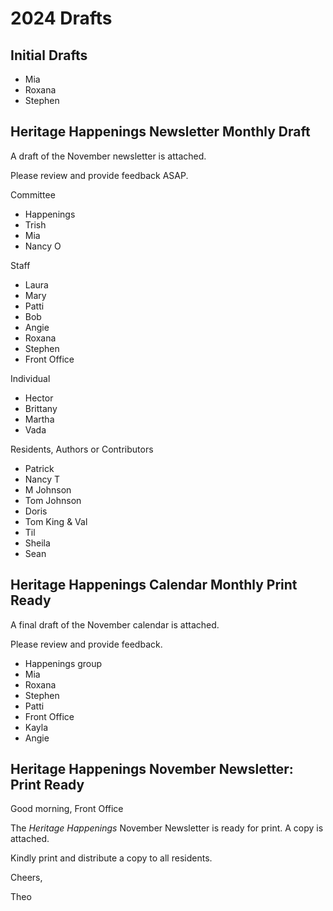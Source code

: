 # 2024 Drafts

## Initial Drafts

* Mia
* Roxana
* Stephen

## Heritage Happenings Newsletter Monthly Draft

A draft of the November newsletter is attached.

Please review and provide feedback ASAP.

Committee

* Happenings
* Trish
* Mia
* Nancy O

Staff

* Laura
* Mary
* Patti
* Bob
* Angie
* Roxana
* Stephen
* Front Office

Individual

* Hector
* Brittany
* Martha
* Vada

Residents, Authors or Contributors

* Patrick
* Nancy T
* M Johnson
* Tom Johnson
* Doris
* Tom King & Val
* Til
* Sheila
* Sean


## Heritage Happenings Calendar Monthly Print Ready

A final draft of the November calendar is attached.

Please review and provide feedback.

* Happenings group
* Mia
* Roxana
* Stephen
* Patti
* Front Office
* Kayla
* Angie



## Heritage Happenings November Newsletter: Print Ready

Good morning, Front Office

The *Heritage Happenings* November Newsletter is ready for print. A copy is attached.

Kindly print and distribute a copy to all residents.

Cheers,

Theo
